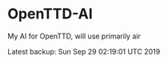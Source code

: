 # OpenTTD-AI
My AI for OpenTTD, will use primarily air

Latest backup: Sun Sep 29 02:19:01 UTC 2019
